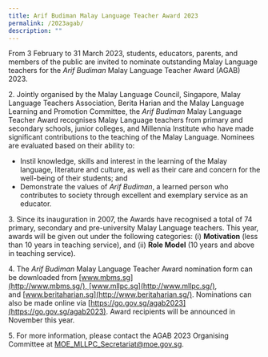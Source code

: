 ```yaml
---
title: Arif Budiman Malay Language Teacher Award 2023
permalink: /2023agab/
description: ""
---
```

From 3 February to 31 March 2023, students, educators, parents, and members of the public are invited to nominate outstanding Malay Language teachers for the _Arif Budiman_ Malay Language Teacher Award (AGAB) 2023.

2. Jointly organised by the Malay Language Council, Singapore, Malay Language Teachers Association, Berita Harian and the Malay Language Learning and Promotion Committee, the _Arif Budiman_ Malay Language Teacher Award recognises Malay Language teachers from primary and secondary schools, junior colleges, and Millennia Institute who have made significant contributions to the teaching of the Malay Language. Nominees are evaluated based on their ability to:

*   Instil knowledge, skills and interest in the learning of the Malay language, literature and culture, as well as their care and concern for the well-being of their students; and
*   Demonstrate the values of _Arif Budiman_, a learned person who contributes to society through excellent and exemplary service as an educator.

3. Since its inauguration in 2007, the Awards have recognised a total of 74 primary, secondary and pre-university Malay Language teachers. This year, awards will be given out under the following categories: (i) **Motivation** (less than 10 years in teaching service), and (ii) **Role Model** (10 years and above in teaching service).

4. The _Arif Budiman_ Malay Language Teacher Award nomination form can be downloaded from [www.mbms.sg](http://www.mbms.sg/), [www.mllpc.sg](http://www.mllpc.sg/), and [www.beritaharian.sg](http://www.beritaharian.sg/). Nominations can also be made online via [https://go.gov.sg/agab2023](https://go.gov.sg/agab2023). Award recipients will be announced in November this year.

5. For more information, please contact the AGAB 2023 Organising Committee at [MOE\_MLLPC\_Secretariat@moe.gov.sg](mailto:MOE_MLLPC_Secretariat@moe.gov.sg).